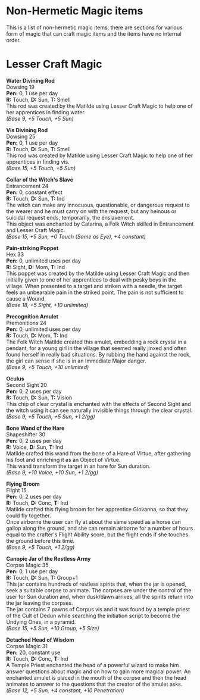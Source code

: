 # Non-Hermetic Magic items

This is a list of non-hermetic magic items, there are sections for various form of magic that can craft magic items and the items have no internal order.

# Lesser Craft Magic

**Water Divining Rod**  
Dowsing 19  
**Pen:** 0, 1 use per day  
**R:** Touch, **D:** Sun, **T:** Smell  
This rod was created by the Matilde using Lesser Craft Magic to help one of her apprentices in finding water.  
*(Base 9, +5 Touch, +5 Sun)*

**Vis Divining Rod**  
Dowsing 25  
**Pen:** 0, 1 use per day  
**R:** Touch, **D:** Sun, **T:** Smell  
This rod was created by Matilde using Lesser Craft Magic to help one of her apprentices in finding vis.  
*(Base 15, +5 Touch, +5 Sun)*

**Collar of the Witch's Slave**  
Entrancement 24  
**Pen:** 0, constant effect  
**R:** Touch, **D:** Sun, **T:** Ind  
The witch can make any innocuous, questionable, or dangerous request to the wearer and he must carry on with the request, but any heinous or suicidal request ends, temporarily, the enslavement.  
This object was enchanted by Catarina, a Folk Witch skilled in Entrancement and Lesser Craft Magic.  
*(Base 15, +5 Sun, +0 Touch (Same as Eye), +4 constant)*

**Pain-striking Poppet**  
Hex 33  
**Pen:** 0, unlimited uses per day  
**R:** Sight, **D:** Mom, **T:** Ind  
This poppet was created by the Matilde using Lesser Craft Magic and then initially given to one of her apprentices to deal with pesky boys in the village. When presented to a target and striken with a needle, the target feels an unbearable pain in the striked point. The pain is not sufficient to cause a Wound.  
*(Base 18, +5 Sight, +10 unlimited)*

**Precognition Amulet**  
Premonitions 24  
**Pen:** 0, unlimited uses per day  
**R:** Touch, **D:** Mom, **T:** Ind  
The Folk Witch Matilde created this amulet, embedding a rock crystal in a pendant, for a young girl in the village that seemed really jinxed and often found herself in really bad situations. By rubbing the hand against the rock, the girl can sense if she is in an Immediate Major danger.  
*(Base 9, +5 Touch, +10 unlimited)*

**Oculus**  
Second Sight 20  
**Pen:** 0, 2 uses per day  
**R:** Touch, **D:** Sun, **T:** Vision  
This chip of clear crystal is enchanted with the effects of Second Sight and the witch using it can see naturally invisible things through the clear crystal.  
*(Base 9, +5 Touch, +5 Sun, +1 2/gg)*

**Bone Wand of the Hare**  
Shapeshifter 30  
**Pen:** 0, 2 uses per day  
**R:** Voice, **D:** Sun, **T:** Ind  
Matilde crafted this wand from the bone of a Hare of Virtue, after gathering his foot and enriching it as an Object of Virtue.  
This wand transform the target in an hare for Sun duration.  
*(Base 9, +10 Voice, +10 Sun, +1 2/gg)*

**Flying Broom**  
Flight 15  
**Pen:** 0, 2 uses per day  
**R:** Touch, **D:** Conc, **T:** Ind  
Matilde crafted this flying broom for her apprentice Giovanna, so that they could fly together.  
Once airborne the user can fly at about the same speed as a horse can gallop along the ground, and she can remain airborne for a number of hours equal to the crafter's Flight Ability score, but the flight ends if she touches the ground before this time.  
*(Base 9, +5 Touch, +1 2/gg)*

**Canopic Jar of the Restless Army**  
Corpse Magic 35  
**Pen:** 0, 1 use per day  
**R:** Touch, **D:** Sun, **T:** Group+1  
This jar contains hundreds of restless spirits that, when the jar is opened, seek a suitable corpse to animate. The corpses are under the control of the user for Sun duration and, when dusk/dawn arrives, all the spirits return into the jar leaving the corpses.  
The jar contains 7 pawns of Corpus vis and it was found by a temple priest of the Cult of Dedun while searching the initiation script to become the Undying Ones, in a pyramid.  
*(Base 15, +5 Sun, +10 Group, +5 Size)*

**Detached Head of Wisdom**  
Corpse Magic 31  
**Pen:** 20, constant use  
**R:** Touch, **D:** Conc, **T:** Ind  
A Temple Priest enchanted the head of a powerful wizard to make him answer questions about magic and on how to gain more magical power. An enchanted amulet is placed in the mouth of the corpse and then the head animates to answer to the questions that the creator of the amulet asks.
*(Base 12, +5 Sun, +4 constant, +10 Penetration)*
